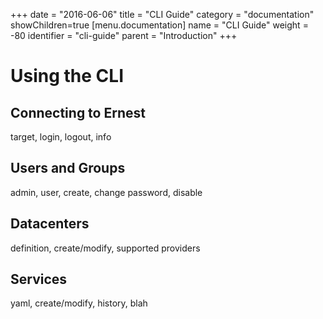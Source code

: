 +++
date = "2016-06-06"
title = "CLI Guide"
category = "documentation"
showChildren=true
[menu.documentation]
  name = "CLI Guide"
  weight = -80
  identifier = "cli-guide"
  parent = "Introduction"
+++

# Using the CLI

## Connecting to Ernest

target, login, logout, info

## Users and Groups

admin, user, create, change password, disable

## Datacenters

definition, create/modify, supported providers

## Services

yaml, create/modify, history, blah